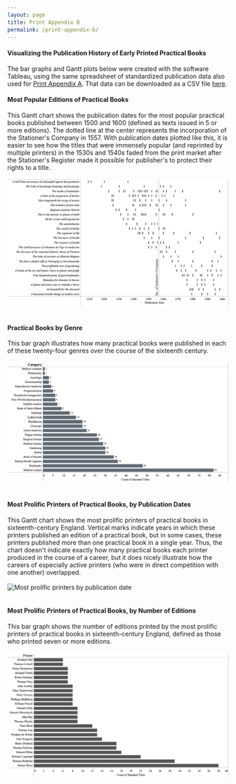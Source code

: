 ```yaml
---
layout: page
title: Print Appendix B
permalink: /print-appendix-b/
---
```


#### Visualizing the Publication History of Early Printed Practical Books

The bar graphs and Gantt plots below were created with the software Tableau, using the same spreadsheet of
standardized publication data also used for [Print Appendix A](/print-appendix-a/). That data can be 
downloaded as a CSV file [here](https://doi.org/10.5281/zenodo.11122956). 

#### Most Popular Editions of Practical Books

This Gantt chart shows the publication dates for the most popular practical books
published between 1500 and 1600 (defined as texts issued in 5 or more editions). The dotted line at the
center represents the incorporation of the Stationer's Company in 1557. With publication dates plotted like this,
it is easier to see how the titles that were immensely popular (and reprinted by multiple printers)
in the 1530s and 1540s faded from the print market after the Stationer's Register made it possible
for publisher's to protect their rights to a title.
<br>
<br>
![Most popular practical books, arranged by publication date](/images/tableau-1.jpg)
<br>
<br>

#### Practical Books by Genre

This bar graph illustrates how many practical books were published in each of these twenty-four
genres over the course of the sixteenth century. 
<br>
<br>
![Bar graph showing the number of practical books printed by genre](/images/tableau-2.jpg)
<br>
<br>

#### Most Prolific Printers of Practical Books, by Publication Dates

This Gantt chart shows the most prolific printers of practical books in sixteenth-century England.
Vertical marks indicate years in which these printers published an edition of a practical book, but
in some cases, these printers published more than one practical book in a single year. Thus, the chart doesn't indicate
exactly how many practical books each printer produced in the course of a career, but it does
nicely illustrate how the careers of especially active printers (who were in direct competition with one another) overlapped.
<br>
<br>
![Most prolific printers by publication date]({/images/tableau-3.jpg)
<br>
<br>

#### Most Prolific Printers of Practical Books, by Number of Editions

This bar graph shows the number of editions printed by the most prolific printers of practical
books in sixteenth-century England, defined as those who printed seven or more editions.
<br>
<br>
![Most prolific printers by number of editions](/images/tableau-4.jpg)